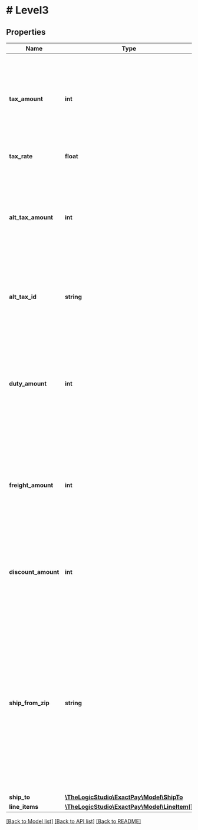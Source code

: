 # # Level3

## Properties

Name | Type | Description | Notes
------------ | ------------- | ------------- | -------------
**tax_amount** | **int** | Total amount of tax associated with this transaction, in smallest currency units, for example, in cents in USD | [optional]
**tax_rate** | **float** | Tax rate applied to the item. | [optional]
**alt_tax_amount** | **int** | Total amount of alternate tax associated with this transaction, in smallest currency units, for example, in cents in USD | [optional]
**alt_tax_id** | **string** | Tax ID number for the alternate tax associated with this transaction. | [optional]
**duty_amount** | **int** | Total charges for any import and/or export duties included in this transaction, in smallest currency units, for example, in cents in USD | [optional]
**freight_amount** | **int** | Total freight or shipping and handling charges, in smallest currency units, for example, in cents in USD | [optional]
**discount_amount** | **int** | Total discount applied to this transaction, in smallest currency units, for example, in cents in USD | [optional]
**ship_from_zip** | **string** | The zip/postal code of the location from which the goods were shipped. Five-digit (example: 33558) or nine-digit (33558-3321) format is acceptable for the USA. Six digit(A0A 0A0) or (A0A0A0) format is acceptable for Canada. | [optional]
**ship_to** | [**\TheLogicStudio\ExactPay\Model\ShipTo**](ShipTo.md) |  | [optional]
**line_items** | [**\TheLogicStudio\ExactPay\Model\LineItem[]**](LineItem.md) |  | [optional]

[[Back to Model list]](../../README.md#models) [[Back to API list]](../../README.md#endpoints) [[Back to README]](../../README.md)
